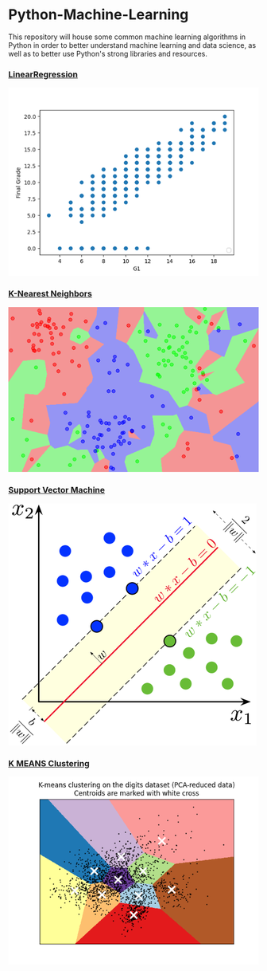 # Python-Machine-Learning

This repository will house some common machine learning algorithms 
in Python in order to better understand machine learning and data science,
as well as to better use Python's strong libraries and resources.

### [LinearRegression](https://github.com/elsowiny/Python-Machine-Learning/tree/main/linearRegression)

![Python Model Graph](./linearRegression/modelGraph.png "Linear Regression")


### [K-Nearest Neighbors](https://github.com/elsowiny/Python-Machine-Learning/tree/main/KNN)
![Python Model Graph](./KNN/KNN.png "KNN")

### [Support Vector Machine](https://github.com/elsowiny/Python-Machine-Learning/tree/main/SVM)
![Python Model Graph](./SVM/SVM.png "SV M")

### [K MEANS Clustering](https://github.com/elsowiny/Python-Machine-Learning/tree/main/)
![Python Model Graph](./UnsupervisedLearning/KMEANS/KMEANS.png "KMEANS")